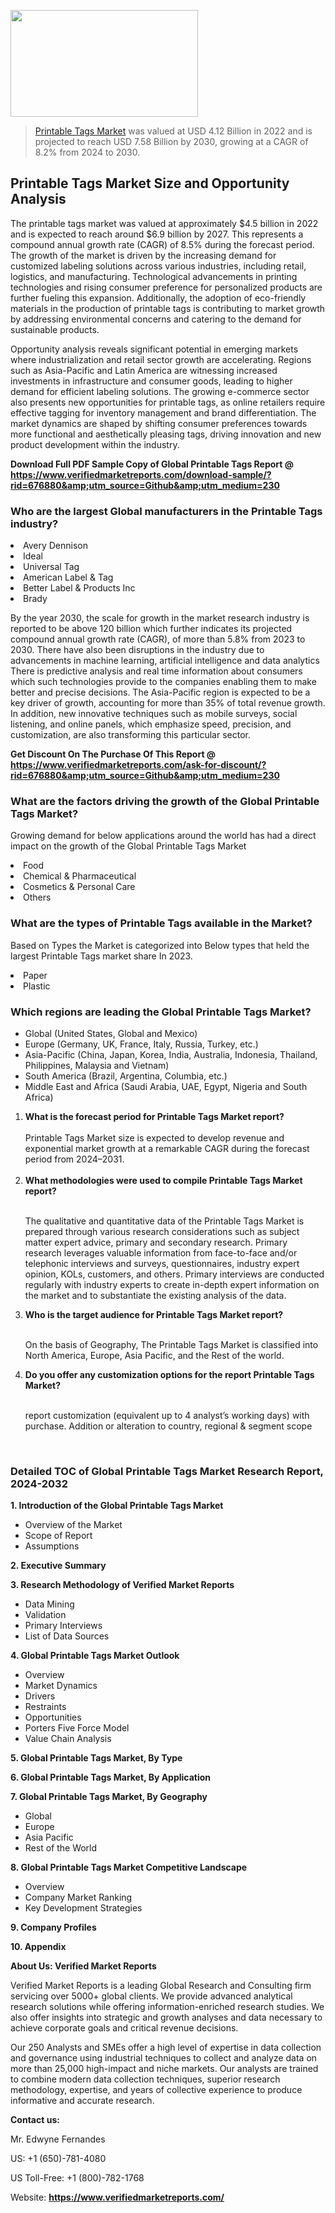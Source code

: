 <img src="https://ffe5etoiles.com/wp-content/uploads/2024/12/MST1-300x171.png" alt="" width="300" height="171" class="alignnone size-medium wp-image-20088" /><blockquote><p><p><a href="https://www.verifiedmarketreports.com/download-sample/?rid=676880&utm_source=Github&utm_medium=230" target="_blank">Printable Tags Market</a> was valued at USD 4.12 Billion in 2022 and is projected to reach USD 7.58 Billion by 2030, growing at a CAGR of 8.2% from 2024 to 2030.</p></blockquote><p><h2>Printable Tags Market Size and Opportunity Analysis</h2><p>The printable tags market was valued at approximately $4.5 billion in 2022 and is expected to reach around $6.9 billion by 2027. This represents a compound annual growth rate (CAGR) of 8.5% during the forecast period. The growth of the market is driven by the increasing demand for customized labeling solutions across various industries, including retail, logistics, and manufacturing. Technological advancements in printing technologies and rising consumer preference for personalized products are further fueling this expansion. Additionally, the adoption of eco-friendly materials in the production of printable tags is contributing to market growth by addressing environmental concerns and catering to the demand for sustainable products.</p><p>Opportunity analysis reveals significant potential in emerging markets where industrialization and retail sector growth are accelerating. Regions such as Asia-Pacific and Latin America are witnessing increased investments in infrastructure and consumer goods, leading to higher demand for efficient labeling solutions. The growing e-commerce sector also presents new opportunities for printable tags, as online retailers require effective tagging for inventory management and brand differentiation. The market dynamics are shaped by shifting consumer preferences towards more functional and aesthetically pleasing tags, driving innovation and new product development within the industry.</p></p><p class=""><strong>Download Full PDF Sample Copy of Global Printable Tags Report @ <a href="https://www.verifiedmarketreports.com/download-sample/?rid=676880&amp;utm_source=Github&amp;utm_medium=230" target="_blank">https://www.verifiedmarketreports.com/download-sample/?rid=676880&amp;utm_source=Github&amp;utm_medium=230</a></strong></p><h3 id="" class="">Who are the largest Global manufacturers in the Printable Tags industry?</h3><p><li>Avery Dennison</li><li> Ideal</li><li> Universal Tag</li><li> American Label & Tag</li><li> Better Label & Products Inc</li><li> Brady</li></p><div class=""><div class="" dir="" data-message-author-role="" data-message-id="" data-message-model-slug=""><div class=""><div class=""><div class=""><div class="" dir="" data-message-author-role="" data-message-id="" data-message-model-slug=""><div class=""><div class=""><p>By the year 2030, the scale for growth in the market research industry is reported to be above 120 billion which further indicates its projected compound annual growth rate (CAGR), of more than 5.8% from 2023 to 2030. There have also been disruptions in the industry due to advancements in machine learning, artificial intelligence and data analytics There is predictive analysis and real time information about consumers which such technologies provide to the companies enabling them to make better and precise decisions. The Asia-Pacific region is expected to be a key driver of growth, accounting for more than 35% of total revenue growth. In addition, new innovative techniques such as mobile surveys, social listening, and online panels, which emphasize speed, precision, and customization, are also transforming this particular sector.</p><p><strong>Get Discount On The Purchase Of This Report @&nbsp; <a href="https://www.verifiedmarketreports.com/ask-for-discount/?rid=676880&amp;utm_source=Github&amp;utm_medium=230" target="_blank">https://www.verifiedmarketreports.com/ask-for-discount/?rid=676880&amp;utm_source=Github&amp;utm_medium=230</a></strong></p></div></div></div></div></div></div></div></div><h3 id="" class="">What are the factors driving the growth of the Global Printable Tags Market?</h3><p id="" class="">Growing demand for below applications around the world has had a direct impact on the growth of the Global Printable Tags Market</p><p id="" class=""><li>Food</li><li> Chemical & Pharmaceutical</li><li> Cosmetics & Personal Care</li><li> Others</li></p><h3 id="" class="">What are the types of Printable Tags available in the Market?</h3><p id="" class="">Based on Types the Market is categorized into Below types that held the largest Printable Tags market share In 2023.</p><p id="" class=""><li>Paper</li><li> Plastic</li></p><h3 id="" class="">Which regions are leading the Global Printable Tags Market?</h3><ul><li>Global (United States, Global and Mexico)</li><li>Europe (Germany, UK, France, Italy, Russia, Turkey, etc.)</li><li>Asia-Pacific (China, Japan, Korea, India, Australia, Indonesia, Thailand, Philippines, Malaysia and Vietnam)</li><li>South America (Brazil, Argentina, Columbia, etc.)</li><li>Middle East and Africa (Saudi Arabia, UAE, Egypt, Nigeria and South Africa)</li></ul><p><ol><li><strong>What is the forecast period for Printable Tags Market report?<br /></strong><br /><span data-sheets-root="1" data-sheets-value="{&quot;1&quot;:2,&quot;2&quot;:&quot;XXXX size is expected to develop revenue and exponential market growth at a remarkable CAGR during the forecast period from 2024&ndash;2030.&quot;}" data-sheets-userformat="{&quot;2&quot;:12674,&quot;4&quot;:{&quot;1&quot;:2,&quot;2&quot;:16776960},&quot;10&quot;:2,&quot;11&quot;:0,&quot;15&quot;:&quot;Arial&quot;,&quot;16&quot;:12}">Printable Tags Market size is expected to develop revenue and exponential market growth at a remarkable CAGR during the forecast period from 2024&ndash;2031.</span><br /><br /></li><li><strong>What methodologies were used to compile Printable Tags Market report?<br /><br /></strong><p>The qualitative and quantitative data of the&nbsp;Printable Tags Market is prepared through various research considerations such as subject matter expert advice, primary and secondary research. Primary research leverages valuable information from face-to-face and/or telephonic interviews and surveys, questionnaires, industry expert opinion, KOLs, customers, and others. Primary interviews are conducted regularly with industry experts to create in-depth expert information on the market and to substantiate the existing analysis of the data.&nbsp;</p></li><li><strong>Who is the target audience for Printable Tags Market report?<br /><br /></strong><p>On the basis of Geography, The&nbsp;Printable Tags Market is classified into North America, Europe, Asia Pacific, and the Rest of the world.</p></li><li><strong>Do you offer any customization options for the report Printable Tags Market?<br /><br /></strong><p>report customization (equivalent up to 4 analyst&rsquo;s working days) with purchase. Addition or alteration to country, regional &amp; segment scope</p><p>&nbsp;</p></li></ol></p><h3 id="" class="">Detailed TOC of Global Printable Tags Market Research Report, 2024-2032</h3><p id="" class=""><strong>1. Introduction of the Global Printable Tags Market</strong></p><ul><li>Overview of the Market</li><li>Scope of Report</li><li>Assumptions</li></ul><p id="" class=""><strong>2. Executive Summary</strong></p><p id="" class=""><strong>3. Research Methodology of&nbsp;Verified Market Reports</strong></p><ul><li>Data Mining</li><li>Validation</li><li>Primary Interviews</li><li>List of Data Sources</li></ul><p id="" class=""><strong>4. Global Printable Tags Market Outlook</strong></p><ul><li>Overview</li><li>Market Dynamics</li><li>Drivers</li><li>Restraints</li><li>Opportunities</li><li>Porters Five Force Model</li><li>Value Chain Analysis</li></ul><p id="" class=""><strong>5. Global Printable Tags Market, By&nbsp;Type</strong></p><p id="" class=""><strong>6. Global Printable Tags Market, By Application</strong></p><p id="" class=""><strong>7. Global Printable Tags Market, By Geography</strong></p><ul><li>Global</li><li>Europe</li><li>Asia Pacific</li><li>Rest of the World</li></ul><p id="" class=""><strong>8. Global Printable Tags Market Competitive Landscape</strong></p><ul><li>Overview</li><li>Company Market Ranking</li><li>Key Development Strategies</li></ul><p id="" class=""><strong>9. Company Profiles</strong></p><p id="" class=""><strong>10. Appendix</strong></p><p id="" class=""><strong>About Us: Verified Market Reports</strong></p><p id="" class="">Verified Market Reports is a leading Global Research and Consulting firm servicing over 5000+ global clients. We provide advanced analytical research solutions while offering information-enriched research studies. We also offer insights into strategic and growth analyses and data necessary to achieve corporate goals and critical revenue decisions.</p><p id="" class="">Our 250 Analysts and SMEs offer a high level of expertise in data collection and governance using industrial techniques to collect and analyze data on more than 25,000 high-impact and niche markets. Our analysts are trained to combine modern data collection techniques, superior research methodology, expertise, and years of collective experience to produce informative and accurate research.</p><p id="" class=""><strong>Contact us:</strong></p><p id="" class="">Mr. Edwyne Fernandes</p><p id="" class="">US: +1 (650)-781-4080</p><p id="" class="">US Toll-Free: +1 (800)-782-1768</p><p id="" class="">Website: <a target="" data-test-app-aware-link=""><strong>https://www.verifiedmarketreports.com/</strong></a></p>
